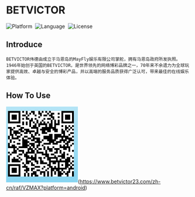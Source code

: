 # BETVICTOR
![Platform](http://img.shields.io/badge/platform-iOS-blue.svg?style=flat)&nbsp;
![Language](https://img.shields.io/badge/language-swift-orange.svg?style=flat)&nbsp;
![License](http://img.shields.io/badge/license-MIT-green.svg?style=flat)

## Introduce
```
BETVICTOR伟德由成立于马恩岛的MayFly娱乐有限公司掌舵，拥有马恩岛政府所发执照。1946年始创于英国的BETVICTOR，是世界领先的网络博彩品牌之一，70年来不余遗力为全球玩家提供高效、卓越与安全的博彩产品，并以高端的服务品质获得广泛认可，带来最佳的在线娱乐体验。
```

## How To Use
![invateLink](invite.png)(https://www.betvictor23.com/zh-cn/raf/VZMAX?platform=android)

